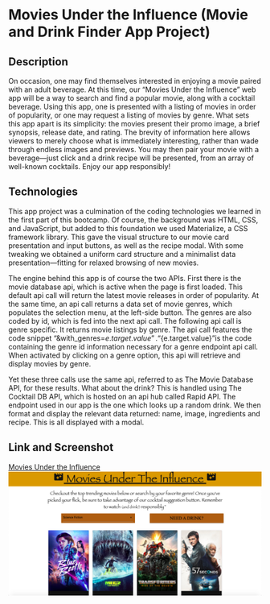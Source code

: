 # Movies Under the Influence (Movie and Drink Finder App Project)

## Description
On occasion, one may find themselves interested in enjoying a movie paired with an adult beverage.  At this time, our “Movies Under the Influence” web app will be a way to search and find a popular movie, along with a cocktail beverage.  Using this app, one is presented with a listing of movies in order of popularity, or one may request a listing of movies by genre.  What sets this app apart is its simplicity: the movies present their promo image, a brief synopsis, release date, and rating.  The brevity of information here allows viewers to merely choose what is immediately interesting, rather than wade through endless images and previews.  You may then pair your movie with a beverage—just click and a drink recipe will be presented, from an array of well-known cocktails.  Enjoy our app responsibly!

## Technologies
This app project was a culmination of the coding technologies we learned in the first part of this bootcamp.  Of course, the background was HTML, CSS, and JavaScript, but added to this foundation we used Materialize, a CSS framework library.  This gave the visual structure to our movie card presentation and input buttons, as well as the recipe modal.  With some tweaking we obtained a uniform card structure and a minimalist data presentation—fitting for relaxed browsing of new movies.

The engine behind this app is of course the two APIs.  First there is the movie database api, which is active when the page is first loaded.  This default api call will return the latest movie releases in order of popularity. At the same time, an api call returns a data set of movie genres, which populates the selection menu, at the left-side button.  The genres are also coded by id, which is fed into the next api call.  The following api call is genre specific.  It returns movie listings by genre.  The api call features the code snippet “&with_genres=${e.target.value}”.  “${e.target.value}”is the code containing the genre id information necessary for a genre endpoint api call.  When activated by clicking on a genre option, this api will retrieve and display movies by genre.

Yet these three calls use the same api, referred to as The Movie Database API, for these results.  What about the drink?  This is handled using The Cocktail DB API, which is hosted on an api hub called Rapid API.  The endpoint used in our app is the one which looks up a random drink.  We then format and display the relevant data returned: name, image, ingredients and recipe.  This is all displayed with a modal.  

## Link and Screenshot
[Movies Under the Influence](https://pashag123.github.io/group_5_project/)
![Project Screenshot](./assets/images/Project%20Screen.png)

